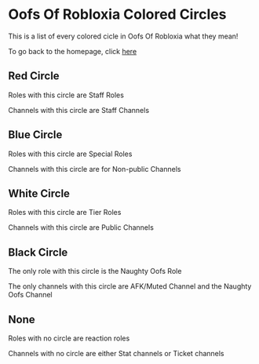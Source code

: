 <h1>Oofs Of Robloxia Colored Circles</h1>
<p>This is a list of every colored cicle in Oofs Of Robloxia what they mean!</p>
To go back to the homepage, click <a href="https://youthfultvman101.github.io/Home/">here</a>

<h2>Red Circle</h2>

<p>Roles with this circle are Staff Roles</p>
Channels with this circle are Staff Channels

<h2>Blue Circle</h2>

<p>Roles with this circle are Special Roles</p>
Channels with this circle are for Non-public Channels

<h2>White Circle</h2>

<p>Roles with this circle are Tier Roles</p>
Channels with this circle are Public Channels

<h2>Black Circle</h2>

<p>The only role with this circle is the Naughty Oofs Role</p>
The only channels with this circle are AFK/Muted Channel and the Naughty Oofs Channel

<h2>None</h2>

<p>Roles with no circle are reaction roles</p>
Channels with no circle are either Stat channels or Ticket channels
